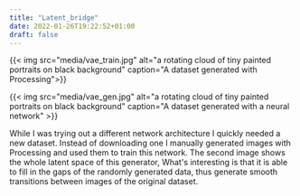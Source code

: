 ```yaml
---
title: "Latent_bridge"
date: 2022-01-26T19:22:52+01:00
draft: false
---
```


{{< img src="media/vae_train.jpg" alt="a rotating cloud of tiny painted portraits on black background" caption="A dataset generated with Processing">}}

{{< img src="media/vae_gen.jpg" alt="a rotating cloud of tiny painted portraits on black background" caption="A dataset generated with a neural network" >}}

While I was trying out a different network architecture I quickly needed a new dataset. Instead of downloading one I manually generated images with Processing and used them to train this network. The second image shows the whole latent space of this generator, What's interesting is that it is able to fill in the gaps of the randomly generated data, thus generate smooth transitions between images of the original dataset.